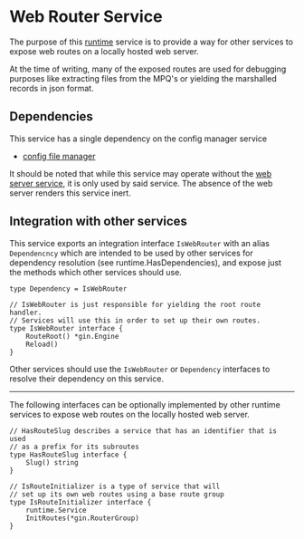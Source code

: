# Web Router Service
The purpose of this [runtime](https://github.com/gravestench/runtime) service is
to provide a way for other services to expose web routes on a locally hosted 
web server. 

At the time of writing, many of the exposed routes are used for
debugging purposes like extracting files from the MPQ's or yielding the
marshalled records in json format.

## Dependencies
This service has a single dependency on the config manager service
* [config file manager](../configFile)

It should be noted that while this service may operate without the
[web server service](../webServer), it is only used by said service. The 
absence of the web server renders this service inert.

## Integration with other services
This service exports an integration interface `IsWebRouter` with an alias
`Dependencncy` which are intended to be used by other services for dependency
resolution (see runtime.HasDependencies), and expose just the methods which
other services should use.
```golang
type Dependency = IsWebRouter

// IsWebRouter is just responsible for yielding the root route handler.
// Services will use this in order to set up their own routes.
type IsWebRouter interface {
    RouteRoot() *gin.Engine
    Reload()
}
```

Other services should use the `IsWebRouter` or `Dependency` interfaces to resolve
their dependency on this service.

_____________

The following interfaces can be optionally implemented by other runtime services
to expose web routes on the locally hosted web server.

```golang
// HasRouteSlug describes a service that has an identifier that is used
// as a prefix for its subroutes
type HasRouteSlug interface {
    Slug() string
}
```
```golang
// IsRouteInitializer is a type of service that will
// set up its own web routes using a base route group
type IsRouteInitializer interface {
    runtime.Service
    InitRoutes(*gin.RouterGroup)
}
```
